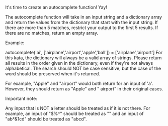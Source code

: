 It's time to create an autocomplete function! Yay!

The autocomplete function will take in an input string and a dictionary array and return the values from the dictionary
that start with the input string. If there are more than 5 matches, restrict your output to the first 5 results. If
there are no matches, return an empty array.

Example:

autocomplete('ai', ['airplane','airport','apple','ball']) = ['airplane','airport']
For this kata, the dictionary will always be a valid array of strings. Please return all results in the order given in
the dictionary, even if they're not always alphabetical. The search should NOT be case sensitive, but the case of the
word should be preserved when it's returned.

For example, "Apple" and "airport" would both return for an input of 'a'. However, they should return as "Apple" and "
airport" in their original cases.

Important note:

Any input that is NOT a letter should be treated as if it is not there. For example, an input of "$%^" should be treated
as "" and an input of "ab*&1cd" should be treated as "abcd".

